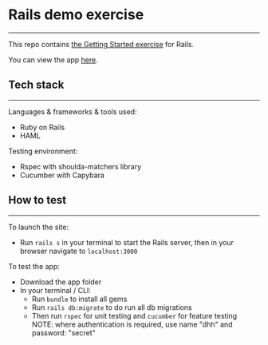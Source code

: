 # **Rails demo exercise**
-------
This repo contains [the Getting Started exercise](https://guides.rubyonrails.org/getting_started.html) for Rails.

You can view the app [here](https://stormy-peak-15203.herokuapp.com).

## Tech stack
-------
Languages & frameworks & tools used:
* Ruby on Rails
* HAML

Testing environment:
* Rspec with shoulda-matchers library
* Cucumber with Capybara

## How to test
-------
To launch the site:
* Run `rails s` in your terminal to start the Rails server, then in your browser navigate to `localhost:3000`

To test the app:
* Download the app folder
* In your terminal / CLI:
    * Run `bundle` to install all gems
    * Run `rails db:migrate` to do run all db migrations
    * Then run `rspec` for unit testing and `cucumber` for feature testing
    NOTE: where authentication is required, use name "dhh" and password: "secret"
